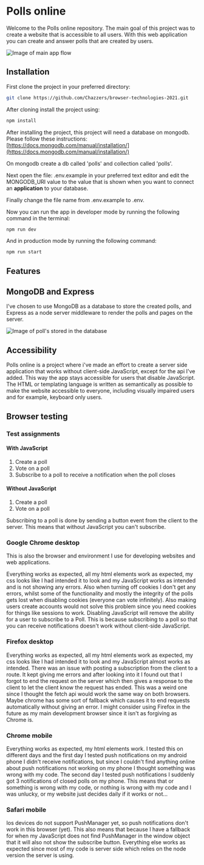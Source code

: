 # Polls online

Welcome to the Polls online repository. The main goal of this project was to create a website that is accessible to all users. With this web application you can create and answer polls that are created by users.


![Image of main app flow](https://user-images.githubusercontent.com/33430669/111624354-dd9c3b80-87eb-11eb-996c-21791bad1278.png)


## Installation

First clone the project in your preferred directory:

```bash
git clone https://github.com/Chazzers/browser-technologies-2021.git
```

After cloning install the project using:

```bash
npm install
```

After installing the project, this project will need a database on mongodb. 
Please follow these instructions: [https://docs.mongodb.com/manual/installation/](https://docs.mongodb.com/manual/installation/)

On mongodb create a db called 'polls' and collection called 'polls'. 

Next open the file: .env.example in your preferred text editor and edit the MONGODB_URI value to the value that is shown when you want to connect an **application** to your database. 

Finally change the file name from .env.example to .env. 

Now you can run the app in developer mode by running the following command in the terminal:

```bash
npm run dev
```

And in production mode by running the following command:

```bash
npm run start
```

## Features

## MongoDB and Express

I've chosen to use MongoDB as a database to store the created polls, and Express as a node server middleware  to render the polls and pages on the server. 

![Image of poll's stored in the database](https://user-images.githubusercontent.com/33430669/112876876-52158b00-90c6-11eb-9ee5-80657acb5dd5.png)


## Accessibility

Polls online is a project where i've made an effort to create a server side application that works without client-side JavaScript, except for the api I've added. This way the app stays accessible for users that disable JavaScript. The HTML or templating language is written as semantically as possible to make the website accessible to everyone, including visually impaired users and for example, keyboard only users. 

## Browser testing

### Test assignments

#### With JavaScript
1. Create a poll
2. Vote on a poll
3. Subscribe to a poll to receive a notification when the poll closes

#### Without JavaScript
1. Create a poll
2. Vote on a poll

Subscribing to a poll is done by sending a button event from the client to the server. This means that without JavaScript you can't subscribe.

### Google Chrome desktop
This is also the browser and environment I use for developing websites and web applications.

Everything works as expected, all my html elements work as expected, my css looks like I had intended it to look and my JavaScript works as intended and is not showing any errors. Also when turning off cookies I don't get any errors, whilst some of the functionality and mostly the integrity of the polls gets lost when disabling cookies (everyone can vote infinitely). Also making users create accounts would not solve this problem since you need cookies for things like sessions to work. Disabling JavaScript will remove the ability for a user to subscribe to a Poll. This is because subscribing to a poll so that you can receive notifications doesn't work without client-side JavaScript. 

### Firefox desktop

Everything works as expected, all my html elements work as expected, my css looks like I had intended it to look and my JavaScript almost works as intended. There was an issue with posting a subscription from the client to a route. It kept giving me errors and after looking into it I found out that I forgot to end the request on the server which then gives a response to the client to let the client know the request has ended. This was a weird one since I thought the fetch api would work the same way on both browsers. Maybe chrome has some sort of fallback which causes it to end requests automatically without giving an error. I might consider using Firefox in the future as my main development browser since it isn't as forgiving as Chrome is. 

### Chrome mobile

Everything works as expected, my html elements work. I tested this on different days and the first day I tested push notifications on my android phone I didn't receive notifications, but since I couldn't find anything online about push notifications not working on my phone I thought something was wrong with my code. The second day I tested push notifications I suddenly got 3 notifications of closed polls on my phone. This means that or something is wrong with my code, or nothing is wrong with my code and I was unlucky, or my website just decides daily if it works or not...

### Safari mobile

Ios devices do not support PushManager yet, so push notifications don't work in this browser (yet). This also means that because I have a fallback for when my JavaScript does not find PushManager in the window object that it will also not show the subscribe button. Everything else works as expected since most of my code is server side which relies on the node version the server is using. 
